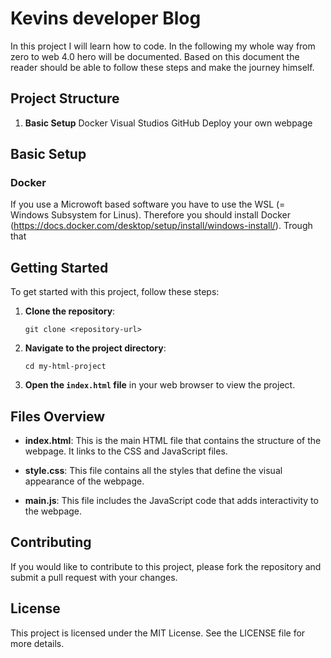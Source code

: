 # Kevins developer Blog

In this project I will learn how to code. In the following my whole way from zero to web 4.0 hero will be documented. Based on this document the reader should be able to follow these steps and make the journey himself. 

## Project Structure

1. **Basic Setup**
Docker
Visual Studios
GitHub
Deploy your own webpage







## Basic Setup

### Docker
If you use a Microwoft based software you have to use the WSL (= Windows Subsystem for Linus). Therefore you should install Docker (https://docs.docker.com/desktop/setup/install/windows-install/). Trough that






## Getting Started

To get started with this project, follow these steps:

1. **Clone the repository**:
   ```
   git clone <repository-url>
   ```

2. **Navigate to the project directory**:
   ```
   cd my-html-project
   ```

3. **Open the `index.html` file** in your web browser to view the project.

## Files Overview

- **index.html**: This is the main HTML file that contains the structure of the webpage. It links to the CSS and JavaScript files.
  
- **style.css**: This file contains all the styles that define the visual appearance of the webpage.

- **main.js**: This file includes the JavaScript code that adds interactivity to the webpage.

## Contributing

If you would like to contribute to this project, please fork the repository and submit a pull request with your changes.

## License

This project is licensed under the MIT License. See the LICENSE file for more details.